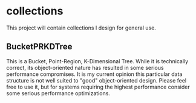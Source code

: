 collections
===========

This project will contain collections I design for general use.

BucketPRKDTree
------------

This is a Bucket, Point-Region, K-Dimensional Tree. While it is technically correct, its object-oriented nature has resulted in some serious performance compromises. It is my current opinion this particular data structure is not well suited to "good" object-oriented design. Please feel free to use it, but for systems requiring the highest performance consider some serious performance optimizations.